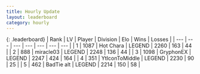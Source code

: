 ```yaml
---
title: Hourly Update
layout: leaderboard
category: hourly
---
```


{: .leaderboard}
| Rank | LV | Player | Division | Elo | Wins | Losses |
| --- | --- | --- | --- | --- | --- | --- |
| <span data-change="0">1</span> | 1087 | <span title="ID: 417840">Hot Chara</span> | LEGEND | <span data-change="0">2260</span> | <span data-change="0">163</span> | <span data-change="0">44</span> |
| <span data-change="1">2</span> | 888 | <span title="ID: 416373">miracle03</span> | LEGEND | <span data-change="0">2248</span> | <span data-change="0">136</span> | <span data-change="0">44</span> |
| <span data-change="-1">3</span> | 1098 | <span title="ID: 315148">GryphonEX</span> | LEGEND | <span data-change="-5">2247</span> | <span data-change="5">424</span> | <span data-change="2">164</span> |
| <span data-change="0">4</span> | 351 | <span title="ID: 108623">YtIconToMiddle</span> | LEGEND | <span data-change="0">2230</span> | <span data-change="0">90</span> | <span data-change="0">25</span> |
| <span data-change="0">5</span> | 462 | <span title="ID: 382502">BadTie alt</span> | LEGEND | <span data-change="0">2214</span> | <span data-change="0">150</span> | <span data-change="0">58</span> |